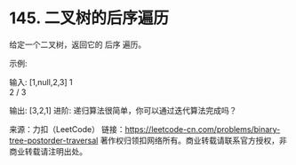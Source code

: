 # 145. 二叉树的后序遍历

给定一个二叉树，返回它的 后序 遍历。

示例:

输入: [1,null,2,3]
   1
    \
     2
    /
   3

输出: [3,2,1]
进阶: 递归算法很简单，你可以通过迭代算法完成吗？

来源：力扣（LeetCode）
链接：https://leetcode-cn.com/problems/binary-tree-postorder-traversal
著作权归领扣网络所有。商业转载请联系官方授权，非商业转载请注明出处。
